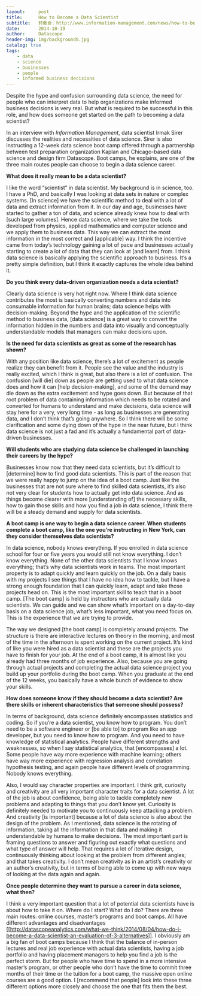 ```yaml
---
layout:     post
title:      How to Become a Data Scientist
subtitle:   转载自：http://www.information-management.com/news/how-to-become-a-data-scientist-10026171-1.html
date:       2014-10-19
author:     Datascope
header-img: img/background0.jpg
catalog: true
tags:
    - data
    - science
    - businesses
    - people
    - informed business decisions
---
```


Despite the hype and confusion surrounding data science, the need for people who can interpret data to help organizations make informed business decisions is very real. But what is required to be successful in this role, and how does someone get started on the path to becoming a data scientist?

In an interview with *Information Management*, data scientist Irmak Sirer discusses the realities and necessities of data science. Sirer is also instructing a 12-week data science boot camp offered through a partnership between test preparation organization Kaplan and Chicago-based data science and design firm Datascope. Boot camps, he explains, are one of the three main routes people can choose to begin a data science career.

**What does it really mean to be a data scientist?**

I like the word “scientist” in data scientist. My background is in science, too. I have a PhD, and basically I was looking at data sets in nature or complex systems. [In science] we have the scientific method to deal with a lot of data and extract information from it. In our day and age, businesses have started to gather a ton of data, and science already knew how to deal with [such large volumes]. Hence data science, where we take the tools developed from physics, applied mathematics and computer science and we apply them to business data. This way we can extract the most information in the most correct and [applicable] way. I think the incentive came from today’s technology gaining a lot of pace and businesses actually starting to create a lot of data that they can look at [and learn] from. I think data science is basically applying the scientific approach to business. It’s a pretty simple definition, but I think it exactly captures the whole idea behind it.

**Do you think every data-driven organization needs a data scientist?**

Clearly data science is very hot right now. Where I think data science contributes the most is basically converting numbers and data into consumable information for human brains; data science helps with decision-making. Beyond the hype and the application of the scientific method to business data, [data science] is a great way to convert the information hidden in the numbers and data into visually and conceptually understandable models that managers can make decisions upon.

**Is the need for data scientists as great as some of the research has shown?**

With any position like data science, there’s a lot of excitement as people realize they can benefit from it. People see the value and the industry is really excited, which I think is great, but also there is a lot of confusion. The confusion [will die] down as people are getting used to what data science does and how it can [help decision-making], and some of the demand may die down as the extra excitement and hype goes down. But because of that root problem of data containing information which needs to be rotated and converted for humans to understand and make decisions, data science will stay here for a very, very long time - as long as businesses are generating data, and I don’t think that’s going anywhere. So I think there will be some clarification and some dying down of the hype in the near future, but I think data science is not just a fad and it’s actually a fundamental part of data-driven businesses.

**Will students who are studying data science be challenged in launching their careers by the hype?**

Businesses know now that they need data scientists, but it’s difficult to [determine] how to find good data scientists. This is part of the reason that we were really happy to jump on the idea of a boot camp. Just like the businesses that are not sure where to find skilled data scientists, it’s also not very clear for students how to actually get into data science. And as things become clearer with more [understanding of] the necessary skills, how to gain those skills and how you find a job in data science, I think there will be a steady demand and supply for data scientists.

**A boot camp is one way to begin a data science career. When students complete a boot camp, like the one you’re instructing in New York, can they consider themselves data scientists?**

In data science, nobody knows everything. If you enrolled in data science school for four or five years you would still not know everything. I don’t know everything. None of the other data scientists that I know knows everything; that’s why data scientists work in teams. The most important property is to adapt quickly and learn quickly on the job. On a daily basis with my projects I see things that I have no idea how to tackle, but I have a strong enough foundation that I can quickly learn, adapt and take those projects head on. This is the most important skill to teach that in a boot camp. [The boot camp] is held by instructors who are actually data scientists. We can guide and we can show what’s important on a day-to-day basis on a data science job, what’s less important, what you need focus on. This is the experience that we are trying to provide.

The way we designed [the boot camp] is completely around projects. The structure is there are interactive lectures on theory in the morning, and most of the time in the afternoon is spent working on the current project. It’s kind of like you were hired as a data scientist and these are the projects you have to finish for your job. At the end of a boot camp, it is almost like you already had three months of job experience. Also, because you are going through actual projects and completing the actual data science project you build up your portfolio during the boot camp. When you graduate at the end of the 12 weeks, you basically have a whole bunch of evidence to show your skills.

**How does someone know if they should become a data scientist? Are there skills or inherent characteristics that someone should possess?**

In terms of background, data science definitely encompasses statistics and coding. So if you’re a data scientist, you know how to program. You don’t need to be a software engineer or [be able to] to program like an app developer, but you need to know how to program. And you need to have knowledge of statistical analytics. People have different strengths and weaknesses, so when I say statistical analytics, that [encompasses] a lot. Some people have way more experience with machine learning; others have way more experience with regression analysis and correlation hypothesis testing, and again people have different levels of programming. Nobody knows everything.

Also, I would say character properties are important. I think grit, curiosity and creativity are all very important character traits for a data scientist. A lot of the job is about confidence, being able to tackle completely new problems and adapting to things that you don’t know yet. Curiosity is definitely needed to motivate you to continuously keep attacking a problem. And creativity [is important] because a lot of data science is also about the design of the problem. As I mentioned, data science is the rotating of information, taking all the information in that data and making it understandable by humans to make decisions. The most important part is framing questions to answer and figuring out exactly what questions and what type of answer will help. That requires a lot of iterative design, continuously thinking about looking at the problem from different angles; and that takes creativity. I don’t mean creativity as in an artist’s creativity or an author’s creativity, but in terms of being able to come up with new ways of looking at the data again and again.

**Once people determine they want to pursue a career in data science, what then?**

I think a very important question that a lot of potential data scientists have is about how to take it on. Where do I start? What do I do? There are three main routes: online courses, master’s programs and boot camps. All have different advantages and disadvantages [[http://datascopeanalytics.com/what-we-think/2014/08/04/how-do-i-become-a-data-scientist-an-evaluation-of-3-alternatives]]. I obviously am a big fan of boot camps because I think that the balance of in-person lectures and real job experience with actual data scientists, having a job portfolio and having placement managers to help you find a job is the perfect storm. But for people who have time to spend in a more intensive master’s program, or other people who don’t have the time to commit three months of their time or the tuition for a boot camp, the massive open online courses are a good option. I [recommend that people] look into these three different options more closely and choose the one that fits them the best.
